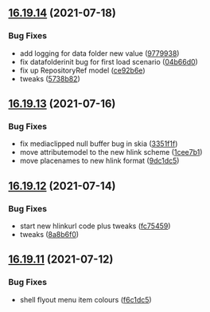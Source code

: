 ## [16.19.14](https://github.com/phandcock/GrampsView/compare/v16.19.13...v16.19.14) (2021-07-18)


### Bug Fixes

* add logging for data folder new value ([9779938](https://github.com/phandcock/GrampsView/commit/9779938e9f5690f6781f7b5f1c19a9d60a8b3b27))
* fix datafolderinit bug for first load scenario ([04b66d0](https://github.com/phandcock/GrampsView/commit/04b66d03c6212583a4afc9f02cbff6322c88c5bc))
* fix up RepositoryRef model ([ce92b6e](https://github.com/phandcock/GrampsView/commit/ce92b6eb6bf833045186c8ee3744b952ebca57e8))
* tweaks ([5738b82](https://github.com/phandcock/GrampsView/commit/5738b8204da93d4c74a3fb135104b8666b86a8f1))



## [16.19.13](https://github.com/phandcock/GrampsView/compare/v16.19.12...v16.19.13) (2021-07-16)


### Bug Fixes

* fix mediaclipped null buffer bug in skia ([3351f1f](https://github.com/phandcock/GrampsView/commit/3351f1fda0269e27829e68d4e504aacbc8d5d5e7))
* move attributemodel to the new hlink scheme ([1cee7b1](https://github.com/phandcock/GrampsView/commit/1cee7b182006fe8e472d533fafffca73dbc060fd))
* move placenames to new hlink format ([9dc1dc5](https://github.com/phandcock/GrampsView/commit/9dc1dc5fccc61841581fa2c6ce71cc15533df778))



## [16.19.12](https://github.com/phandcock/GrampsView/compare/v16.19.11...v16.19.12) (2021-07-14)


### Bug Fixes

* start new hlinkurl code plus tweaks ([fc75459](https://github.com/phandcock/GrampsView/commit/fc75459f784439d304cd327bc97fe238ccb63d2b))
* tweaks ([8a8b6f0](https://github.com/phandcock/GrampsView/commit/8a8b6f0ee3499f58c14b8c99a62132ad0c493fa7))



## [16.19.11](https://github.com/phandcock/GrampsView/compare/v16.19.10...v16.19.11) (2021-07-12)


### Bug Fixes

* shell flyout menu item colours ([f6c1dc5](https://github.com/phandcock/GrampsView/commit/f6c1dc55f68e7b1787fc353e75674b6eb6a83b82))



